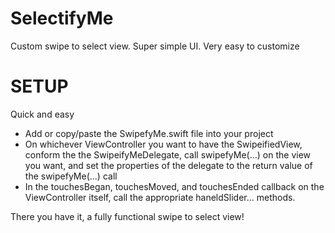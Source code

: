 # SelectifyMe
Custom swipe to select view. Super simple UI. Very easy to customize

# SETUP
Quick and easy

* Add or copy/paste the SwipefyMe.swift file into your project
* On whichever ViewController you want to have the SwipeifiedView, conform the the SwipeifyMeDelegate, call swipefyMe(...) on the view you want, and set the properties of the delegate to the return value of the swipefyMe(...) call
* In the touchesBegan, touchesMoved, and touchesEnded callback on the ViewController itself, call the appropriate haneldSlider... methods.

There you have it, a fully functional swipe to select view!
